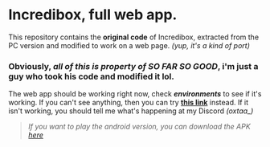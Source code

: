 # Incredibox, full web app.
This repository contains the **original code** of Incredibox, extracted from the PC version and modified to work on a web page. _(yup, it's a kind of port)_
### Obviously, ***all of this is property of SO FAR SO GOOD***, i'm just a guy who took his code and modified it lol.
The web app should be working right now, check ***environments*** to see if it's working. If you can't see anything, then you can try **[this link](https://oxtaa.github.io/incredibox)** instead. If it isn't working, you should tell me what's happening at my Discord _(oxtaa\_)_

> _If you want to play the android version, you can download the APK [here](https://download1652.mediafire.com/de1ludl65xhgcY1dmx41H1NP-Bjwg46WHLz9ZXtQmtVRdJvonjDZ1duSxB_QDwyHgkjiaYp6wsYPL2KjVIkeNVRwp3f5T31_Ua-AB9Wk_Q7Svft6u6cwEz5LyF-oTGQUtSr4qP_kBjFg2uDI4QBX4jh0WahrDOBBE-UIUp3s4aA_/wzcnr4ky8wu4q8g/Incredibox-v0.7.0.apk")_
